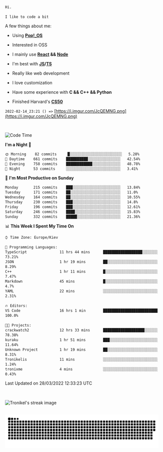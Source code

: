 ```
Hi.

I like to code a bit
```

A few things about me:

-   Using **[Pop!\_OS](https://pop.system76.com/)**

-   Interested in OSS

-   I mainly use **[React](https://reactjs.org/) && [Node](https://nodejs.org/en/)**

-   I'm best with **[JS](https://www.javascript.com/)/[TS](https://www.typescriptlang.org/)**

-   Really like web development

-   I love customization

-   Have some experience with **C && C++ && Python**

-   Finished Harvard's **[CS50](https://cs50.harvard.edu)**

`2022-02-14_23:21 () =>` [https://i.imgur.com/JcQEMNG.png](https://i.imgur.com/JcQEMNG.png)

<br>

<!--START_SECTION:waka-->
![Code Time](http://img.shields.io/badge/Code%20Time-459%20hrs%2028%20mins-blue)

**I'm a Night 🦉** 

```text
🌞 Morning    82 commits     █░░░░░░░░░░░░░░░░░░░░░░░░   5.28% 
🌆 Daytime    661 commits    ██████████░░░░░░░░░░░░░░░   42.54% 
🌃 Evening    758 commits    ████████████░░░░░░░░░░░░░   48.78% 
🌙 Night      53 commits     ░░░░░░░░░░░░░░░░░░░░░░░░░   3.41%

```
📅 **I'm Most Productive on Sunday** 

```text
Monday       215 commits    ███░░░░░░░░░░░░░░░░░░░░░░   13.84% 
Tuesday      171 commits    ██░░░░░░░░░░░░░░░░░░░░░░░   11.0% 
Wednesday    164 commits    ██░░░░░░░░░░░░░░░░░░░░░░░   10.55% 
Thursday     230 commits    ███░░░░░░░░░░░░░░░░░░░░░░   14.8% 
Friday       196 commits    ███░░░░░░░░░░░░░░░░░░░░░░   12.61% 
Saturday     246 commits    ████░░░░░░░░░░░░░░░░░░░░░   15.83% 
Sunday       332 commits    █████░░░░░░░░░░░░░░░░░░░░   21.36%

```


📊 **This Week I Spent My Time On** 

```text
⌚︎ Time Zone: Europe/Kiev

💬 Programming Languages: 
TypeScript               11 hrs 44 mins      ██████████████████░░░░░░░   73.21% 
JSON                     1 hr 19 mins        ██░░░░░░░░░░░░░░░░░░░░░░░   8.29% 
C++                      1 hr 11 mins        █░░░░░░░░░░░░░░░░░░░░░░░░   7.47% 
Markdown                 45 mins             █░░░░░░░░░░░░░░░░░░░░░░░░   4.7% 
YAML                     22 mins             ░░░░░░░░░░░░░░░░░░░░░░░░░   2.31%

🔥 Editors: 
VS Code                  16 hrs 1 min        █████████████████████████   100.0%

🐱‍💻 Projects: 
crackwatch2              12 hrs 33 mins      ███████████████████░░░░░░   78.38% 
kuraku                   1 hr 51 mins        ███░░░░░░░░░░░░░░░░░░░░░░   11.64% 
Unknown Project          1 hr 19 mins        ██░░░░░░░░░░░░░░░░░░░░░░░   8.31% 
Tronikelis               11 mins             ░░░░░░░░░░░░░░░░░░░░░░░░░   1.24% 
tronixme                 4 mins              ░░░░░░░░░░░░░░░░░░░░░░░░░   0.43%

```


 Last Updated on 28/03/2022 12:33:23 UTC
<!--END_SECTION:waka-->

<br>

<p><img align="center" src="https://github-readme-streak-stats.herokuapp.com/?user=Tronikelis&theme=dark" alt="Tronikel's streak image" /></p>

<br>

<img title="" src="https://raw.githubusercontent.com/Tronikelis/Tronikelis/output/github-contribution-grid-snake.svg" alt="very cool snake thingey" data-align="left">
